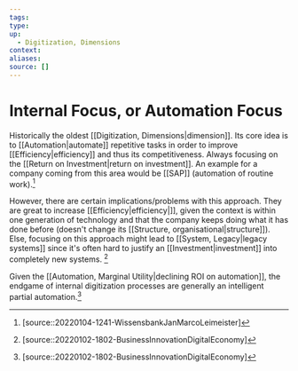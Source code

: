 ```yaml
---
tags:
type:
up:
  - Digitization, Dimensions
context:
aliases:
source: []
---
```


# Internal Focus, or Automation Focus

Historically the oldest [[Digitization, Dimensions|dimension]]. Its core idea is to [[Automation|automate]] repetitive tasks in order to improve [[Efficiency|efficiency]] and thus its competitiveness. Always focusing on the [[Return on Investment|return on investment]]. An example for a company coming from this area would be [[SAP]] (automation of routine work).[^1]

However, there are certain implications/problems with this approach. They are great to increase [[Efficiency|efficiency|]], given the context is within one generation of technology and that the company keeps doing what it has done before (doesn't change its [[Structure, organisational|structure]]). Else, focusing on this approach might lead to [[System, Legacy|legacy systems]] since it's often hard to justify an [[Investment|investment]] into completely new systems.
[^2]

Given the [[Automation, Marginal Utility|declining ROI on automation]], the endgame of internal digitization processes are generally an intelligent partial automation.[^2]

[^1]: [source::20220104-1241-WissensbankJanMarcoLeimeister]
[^2]: [source::20220102-1802-BusinessInnovationDigitalEconomy]
